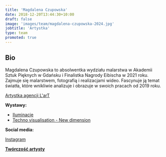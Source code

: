```yaml
---
title: 'Magdalena Czupowska'
date: 2018-12-20T13:44:30+10:00
draft: false
image: 'images/team/magdalena-czupowska-2024.jpg'
jobtitle: 'Artystka'
type: team
promoted: true
---
```


## Bio

Magdalena Czupowska to absolwentka wydziału malarstwa w Akademii Sztuk Pięknych w Gdańsku i Finalistka Nagrody Eibischa w 2021 roku. Zajmuje się malarstwem, fotografią i realizacjami wideo. Fascynuje ją temat światła, które wnikliwie analizuje i obrazuje w swoich pracach od 2019 roku.

[Artystka agencji L'arT](https://lartagency.com/pl/collections/magdalena-czupowska)

**Wystawy:**

- [Iluminacje](/wystawy/iluminacje)
- [Techno visualisation - New dimension](/wystawy/new-dimension)

**Social media:**

[Instagram](https://www.instagram.com/czupowska.art/)

**[Twórczość artysty](https://lartagency.com/pl/collections/magdalena-czupowska)**
